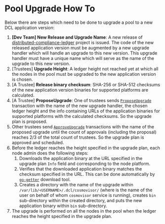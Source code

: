 # Pool Upgrade How To

Below there are steps which need to be done to upgrade a pool to a new DCL
application version:

1. **[Dev Team] New Release and Upgrade Name**: A new release of
   [distributed-compliance-ledger](https://github.com/zigbee-alliance/distributed-compliance-ledger)
   project is issued. The code of the new released application version must be
   augmented by a new upgrade handler which will handle an upgrade to this new
   version. This upgrade handler must have a unique name which will serve as the
   name of the upgrade to this new version.
2. [Trustees] **Upgrade Height**: A ledger height not reached yet at which all the nodes in the pool must be
   upgraded to the new application version is chosen.
3. [A Trustee] **Release binary checksum**: SHA-256 or SHA-512 checksums of the new application version binaries for
   supported platforms are calculated.
4. [A Trustee] **ProposeUpgrade**: One of trustees sends [`ProposeUpgrade`](./transactions.md#propose_upgrade)
   transaction with the name of the new upgrade handler, the chosen ledger
   height and the info containing URLs of the application binaries for supported
   platforms with the calculated checksums. So the upgrade plan is proposed.
5. Other trustees send [`ApproveUpgrade`](./transactions.md#approve_upgrade)
   transactions with the name of the proposed upgrade until the count of
   approvals (including the proposal) reaches 2/3 of the total count of
   trustees. So the upgrade plan is approved and scheduled.
6. Before the ledger reaches the height specified in the upgrade plan, each node
   admin does the following steps:
    1. Downloads the application binary at the URL specified in the upgrade plan
       `Info` field and corresponding to the node platform.
    2. Verifies that the downloaded application binary matches the checksum
       specified in the URL. This can be done automatically by
       [`go-getter`](https://github.com/hashicorp/go-getter) download tool.
    3. Creates a directory with the name of the upgrade within
       `/var/lib/<USERNAME>/.dcl/cosmovisor/` (where <USERNAME> is the name of
       the user on behalf of whom `cosmovisor` service is running), creates
       `bin` sub-directory within the created directory, and puts the new
       application binary within `bin` sub-directory.
7. The upgrade is performed on all the nodes in the pool when the ledger reaches
   the height specified in the upgrade plan.
